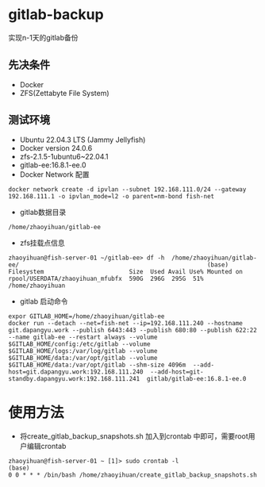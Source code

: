 # gitlab-backup
实现n-1天的gitlab备份

## 先决条件
- Docker
- ZFS(Zettabyte File System)

## 测试环境
- Ubuntu 22.04.3 LTS (Jammy Jellyfish)
- Docker version 24.0.6
- zfs-2.1.5-1ubuntu6~22.04.1
- gitlab-ee:16.8.1-ee.0
- Docker Network 配置
```
docker network create -d ipvlan --subnet 192.168.111.0/24 --gateway 192.168.111.1 -o ipvlan_mode=l2 -o parent=nm-bond fish-net
```
- gitlab数据目录
```
/home/zhaoyihuan/gitlab-ee
```
- zfs挂载点信息
```
zhaoyihuan@fish-server-01 ~/gitlab-ee> df -h  /home/zhaoyihuan/gitlab-ee/                                                     (base)
Filesystem                        Size  Used Avail Use% Mounted on
rpool/USERDATA/zhaoyihuan_mfubfx  590G  296G  295G  51% /home/zhaoyihuan
```
- gitlab 启动命令
```
expor GITLAB_HOME=/home/zhaoyihuan/gitlab-ee
docker run --detach --net=fish-net --ip=192.168.111.240 --hostname git.dapangyu.work --publish 6443:443 --publish 680:80 --publish 622:22 --name gitlab-ee --restart always --volume $GITLAB_HOME/config:/etc/gitlab --volume $GITLAB_HOME/logs:/var/log/gitlab --volume $GITLAB_HOME/data:/var/opt/gitlab --volume $GITLAB_HOME/data:/var/opt/gitlab --shm-size 4096m  --add-host=git.dapangyu.work:192.168.111.240  --add-host=git-standby.dapangyu.work:192.168.111.241  gitlab/gitlab-ee:16.8.1-ee.0
```

# 使用方法
- 将create_gitlab_backup_snapshots.sh 加入到crontab 中即可，需要root用户编辑crontab
```
zhaoyihuan@fish-server-01 ~ [1]> sudo crontab -l                                                                              (base)
0 0 * * * /bin/bash /home/zhaoyihuan/create_gitlab_backup_snapshots.sh
```
